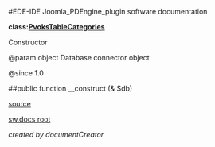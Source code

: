 #EDE-IDE Joomla_PDEngine_plugin
software documentation

**class:[PvoksTableCategories](../PvoksTableCategories.md)**



Constructor

@param object Database connector object

@since 1.0

##public function __construct (& $db) 


[source](../../../admin/tables/categories.php)

[sw.docs root](../)

*created by documentCreator*

